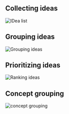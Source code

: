 ## Collecting ideas

![IDea list](https://github.com/Team-309-Weather-Station/EGR314-Spring2024-Team309.github.io/assets/157083379/239de119-6cba-4c7a-8a2f-15b6618cf07f)



## Grouping ideas

![Grouping ideas](https://github.com/Team-309-Weather-Station/EGR314-Spring2024-Team309.github.io/assets/157083379/2d99072c-51ef-407b-9ca9-692855cac937)



## Prioritizing ideas

![Ranking ideas](https://github.com/Team-309-Weather-Station/EGR314-Spring2024-Team309.github.io/assets/157083379/bf9c11ba-91a8-48d3-90df-9f26aff0f42f)


## Concept grouping

![concept grouping](https://github.com/Team-309-Weather-Station/EGR314-Spring2024-Team309.github.io/assets/157083379/6021ad74-7c92-43dd-82b1-7df16f6affaa)

